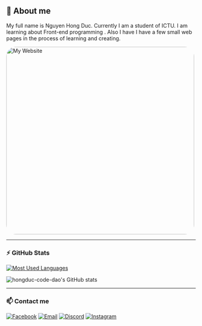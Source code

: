 ## 📝 About me

My full name is Nguyen Hong Duc. Currently I am a student of ICTU. I am learning about Front-end programming .
Also I have I have a few small web pages in the process of learning and creating.

<img src="https://hongduccodedao.cf/assets/Img/about__img.jpg" alt="My Website" width="500" style="border-radius: 25px;"/>

---

### ⚡ GitHub Stats #

[![Most Used Languages](https://github-readme-stats.vercel.app/api/top-langs/?username=hongduc-code-dao&layout=compact&theme=dracula)](https://github.com/hongduc-code-dao/github-readme-stats)

![hongduc-code-dao's GitHub stats](https://github-readme-stats.vercel.app/api?username=hongduc-code-dao&show_icons=true&theme=dracula)

---

### 📫 Contact me
[![Facebook](https://img.shields.io/badge/Facebook-0077B5?style=for-the-badge&logo=facebook&color=395693&logoColor=white)](https://www.facebook.com/contact.hongduc/)
[![Email](https://img.shields.io/badge/Gmail-0077B5?style=for-the-badge&logo=gmail&color=ff1800&logoColor=white)](mailto:contact.hongduc@gmail.com)
[![Discord](https://img.shields.io/badge/Discord-0077B5?style=for-the-badge&logo=discord&color=5037EA&logoColor=white)](https://discord.gg/GuGyEK7D)
[![Instagram](https://img.shields.io/badge/IG-0077B5?style=for-the-badge&logo=instagram&color=F2344E&logoColor=white)](https://www.instagram.com/pinkduwc._/)
